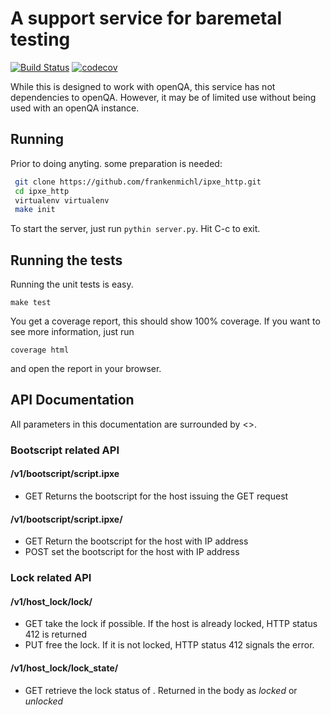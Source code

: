 # A support service for baremetal testing 
[![Build Status](https://travis-ci.com/frankenmichl/baremetal_support.svg?branch=master)](https://travis-ci.com/frankenmichl/baremetal_support)
[![codecov](https://codecov.io/gh/frankenmichl/baremetal_support/branch/master/graph/badge.svg)](https://codecov.io/gh/frankenmichl/baremetal_support)

While this is designed to work with openQA, this service has not dependencies
to openQA. However, it may be of limited use without being used with an openQA
instance.

## Running

Prior to doing anyting. some preparation is needed: 

```bash
 git clone https://github.com/frankenmichl/ipxe_http.git
 cd ipxe_http
 virtualenv virtualenv
 make init
```

To start the server, just run ```pythin server.py```.
Hit C-c to exit.

## Running the tests

Running the unit tests is easy.
```
make test
```
You get a coverage report, this should show 100% coverage.
If you want to see more information, just run
```
coverage html
```
and open the report in your browser.

## API Documentation
All parameters in this documentation are surrounded by <>.

### Bootscript related API
#### /v1/bootscript/script.ipxe 
- GET
  Returns the bootscript for the host issuing the GET request

#### /v1/bootscript/script.ipxe/<addr> 
- GET
  Return the bootscript for the host with IP address <addr>
- POST
  set the bootscript for the host with IP address <addr>

### Lock related API
#### /v1/host_lock/lock/<addr>
- GET
  take the lock if possible. If the host is already locked, HTTP status 412 is
  returned
- PUT
  free the lock. If it is not locked, HTTP status 412 signals the error.
#### /v1/host_lock/lock_state/<addr>
- GET
  retrieve the lock status of <addr>. Returned in the body as _locked_ or
  _unlocked_
